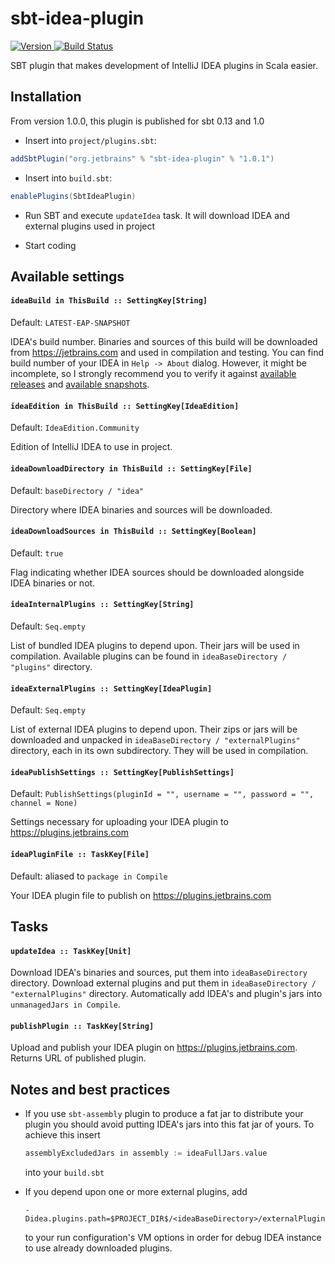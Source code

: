 # sbt-idea-plugin

[ ![Version](https://api.bintray.com/packages/sbt/sbt-plugin-releases/sbt-idea-plugin/images/download.svg) ](https://bintray.com/dancingrobot84/sbt-plugins/sbt-idea-plugin/_latestVersion) 
[![Build Status](https://travis-ci.org/jetbrains/sbt-idea-plugin.svg)](https://travis-ci.org/jetbrains/sbt-idea-plugin)

SBT plugin that makes development of IntelliJ IDEA plugins in Scala easier.

## Installation

From version 1.0.0, this plugin is published for sbt 0.13 and 1.0

* Insert into `project/plugins.sbt`:

```Scala
addSbtPlugin("org.jetbrains" % "sbt-idea-plugin" % "1.0.1")
```

* Insert into `build.sbt`:

```Scala
enablePlugins(SbtIdeaPlugin)
```

* Run SBT and execute `updateIdea` task. It will download IDEA and external plugins used in project

* Start coding

## Available settings

#### `ideaBuild in ThisBuild :: SettingKey[String]`

Default: `LATEST-EAP-SNAPSHOT`

IDEA's build number. Binaries and sources of this build will be downloaded from https://jetbrains.com and used in 
compilation and testing. You can find build number of your IDEA in `Help -> About` dialog. However, it might be 
incomplete, so I strongly recommend you to verify it against 
[available releases](https://www.jetbrains.com/intellij-repository/releases) and
[available snapshots](https://www.jetbrains.com/intellij-repository/snapshots).

#### `ideaEdition in ThisBuild :: SettingKey[IdeaEdition]`

Default: `IdeaEdition.Community`

Edition of IntelliJ IDEA to use in project.

#### `ideaDownloadDirectory in ThisBuild :: SettingKey[File]`

Default: `baseDirectory / "idea"`

Directory where IDEA binaries and sources will be downloaded.

#### `ideaDownloadSources in ThisBuild :: SettingKey[Boolean]`

Default: `true`

Flag indicating whether IDEA sources should be downloaded alongside IDEA
binaries or not.

#### `ideaInternalPlugins :: SettingKey[String]`

Default: `Seq.empty`

List of bundled IDEA plugins to depend upon. Their jars will be used in compilation.
Available plugins can be found in `ideaBaseDirectory / "plugins"` directory.

#### `ideaExternalPlugins :: SettingKey[IdeaPlugin]`

Default: `Seq.empty`

List of external IDEA plugins to depend upon. Their zips or jars will be downloaded
and unpacked in `ideaBaseDirectory / "externalPlugins"` directory, each in its own subdirectory. They will be used
in compilation.

#### `ideaPublishSettings :: SettingKey[PublishSettings]`

Default: `PublishSettings(pluginId = "", username = "", password = "", channel = None)`

Settings necessary for uploading your IDEA plugin to https://plugins.jetbrains.com

#### `ideaPluginFile :: TaskKey[File]`

Default: aliased to `package in Compile`

Your IDEA plugin file to publish on https://plugins.jetbrains.com

## Tasks

#### `updateIdea :: TaskKey[Unit]`

Download IDEA's binaries and sources, put them into
`ideaBaseDirectory` directory. Download external plugins and put
them in `ideaBaseDirectory / "externalPlugins"` directory. Automatically add IDEA's and
plugin's jars into `unmanagedJars in Compile`.

#### `publishPlugin :: TaskKey[String]`

Upload and publish your IDEA plugin on https://plugins.jetbrains.com. Returns
URL of published plugin.

## Notes and best practices

- If you use `sbt-assembly` plugin to produce a fat jar to distribute your plugin you should avoid putting IDEA's jars 
  into this fat jar of yours. To achieve this insert

  ```Scala
  assemblyExcludedJars in assembly := ideaFullJars.value
  ```

  into your `build.sbt`
  
- If you depend upon one or more external plugins, add

  ```
  -Didea.plugins.path=$PROJECT_DIR$/<ideaBaseDirectory>/externalPlugins
  ```

  to your run configuration's VM options in order for debug IDEA instance to use
  already downloaded plugins.
  